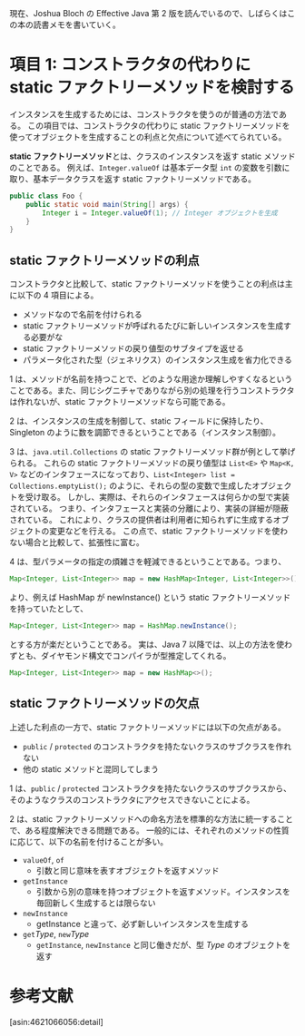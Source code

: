 現在、Joshua Bloch の Effective Java 第 2 版を読んでいるので、しばらくはこの本の読書メモを書いていく。

# 項目 1: コンストラクタの代わりに static ファクトリーメソッドを検討する

インスタンスを生成するためには、コンストラクタを使うのが普通の方法である。
この項目では、コンストラクタの代わりに static ファクトリーメソッドを使ってオブジェクトを生成することの利点と欠点について述べてられている。

**static ファクトリーメソッド**とは、クラスのインスタンスを返す static メソッドのことである。
例えば、`Integer.valueOf` は基本データ型 `int` の変数を引数に取り、基本データクラスを返す static ファクトリーメソッドである。

```java
public class Foo {
    public static void main(String[] args) {
        Integer i = Integer.valueOf(1); // Integer オブジェクトを生成
    }
}
```

## static ファクトリーメソッドの利点

コンストラクタと比較して、static ファクトリーメソッドを使うことの利点は主に以下の 4 項目による。

* メソッドなので名前を付けられる
* static ファクトリーメソッドが呼ばれるたびに新しいインスタンスを生成する必要がな
* static ファクトリーメソッドの戻り値型のサブタイプを返せる
* パラメータ化された型（ジェネリクス）のインスタンス生成を省力化できる

1 は、メソッドが名前を持つことで、どのような用途か理解しやすくなるということである。また、同じシグニチャでありながら別の処理を行うコンストラクタは作れないが、static ファクトリーメソッドなら可能である。

2 は、インスタンスの生成を制御して、static フィールドに保持したり、Singleton のように数を調節できるということである（インスタンス制御）。

3 は、`java.util.Collections` の static ファクトリーメソッド群が例として挙げられる。 これらの static ファクトリーメソッドの戻り値型は `List<E>` や `Map<K, V>` などのインタフェースになっており、`List<Integer> list = Collections.emptyList();` のように、それらの型の変数で生成したオブジェクトを受け取る。 しかし、実際は、それらのインタフェースは何らかの型で実装されている。 つまり、インタフェースと実装の分離により、実装の詳細が隠蔽されている。 これにより、クラスの提供者は利用者に知られずに生成するオブジェクトの変更などを行える。 この点で、static ファクトリーメソッドを使わない場合と比較して、拡張性に富む。

4 は、型パラメータの指定の煩雑さを軽減できるということである。つまり、

```java
Map<Integer, List<Integer>> map = new HashMap<Integer, List<Integer>>();
```

より、例えば HashMap が newInstance() という static ファクトリーメソッドを持っていたとして、

```java
Map<Integer, List<Integer>> map = HashMap.newInstance();
```

とする方が楽だということである。 実は、Java 7 以降では、以上の方法を使わずとも、ダイヤモンド構文でコンパイラが型推定してくれる。

```java
Map<Integer, List<Integer>> map = new HashMap<>();
```

## static ファクトリーメソッドの欠点

上述した利点の一方で、static ファクトリーメソッドには以下の欠点がある。

* `public` / `protected` のコンストラクタを持たないクラスのサブクラスを作れない
* 他の static メソッドと混同してしまう

1 は、`public` / `protected` コンストラクタを持たないクラスのサブクラスから、そのようなクラスのコンストラクタにアクセスできないことによる。

2 は、static ファクトリーメソッドへの命名方法を標準的な方法に統一することで、ある程度解決できる問題である。
一般的には、それぞれのメソッドの性質に応じて、以下の名前を付けることが多い。

* `valueOf`, `of`
    * 引数と同じ意味を表すオブジェクトを返すメソッド
* `getInstance`
    * 引数から別の意味を持つオブジェクトを返すメソッド。インスタンスを毎回新しく生成するとは限らない
* `newInstance`
    * getInstance と違って、必ず新しいインスタンスを生成する
* `get`*Type*, `new`*Type*
    * `getInstance`, `newInstance` と同じ働きだが、型 *Type* のオブジェクトを返す

# 参考文献

[asin:4621066056:detail]
